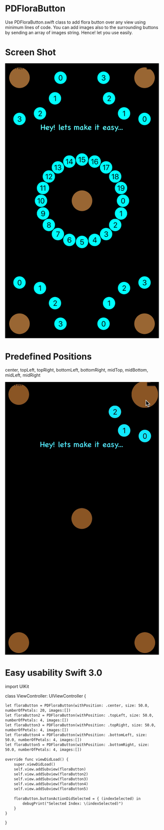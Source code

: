 # PDFloraButton

Use PDFloraButton.swift class to add flora button over any view using minimum lines of code.
You can add images also to the surrounding buttons by sending an array of images string.
Hence! let you use easily.

# Screen Shot
![alt tag](https://github.com/PriyamDutta/PDFloraButton/blob/master/Screenshots/ScreenShot.png)

# Predefined Positions
 center, topLeft, topRight, bottomLeft, bottomRight, midTop, midBottom, midLeft, midRight



![alt tag](https://github.com/PriyamDutta/PDFloraButton/blob/master/Screenshots/PDFloraButton.gif)

# Easy usability Swift 3.0
import UIKit

class ViewController: UIViewController {

    let floraButton = PDFloraButton(withPosition: .center, size: 50.0, numberOfPetals: 20, images:[])
    let floraButton2 = PDFloraButton(withPosition: .topLeft, size: 50.0, numberOfPetals: 4, images:[])
    let floraButton3 = PDFloraButton(withPosition: .topRight, size: 50.0, numberOfPetals: 4, images:[])
    let floraButton4 = PDFloraButton(withPosition: .bottomLeft, size: 50.0, numberOfPetals: 4, images:[])
    let floraButton5 = PDFloraButton(withPosition: .bottomRight, size: 50.0, numberOfPetals: 4, images:[])
    
    override func viewDidLoad() {
        super.viewDidLoad()
        self.view.addSubview(floraButton)
        self.view.addSubview(floraButton2)
        self.view.addSubview(floraButton3)
        self.view.addSubview(floraButton4)
        self.view.addSubview(floraButton5)
        
        floraButton.buttonActionDidSelected = { (indexSelected) in
            debugPrint("Selected Index: \(indexSelected)")
        }
    }

}
